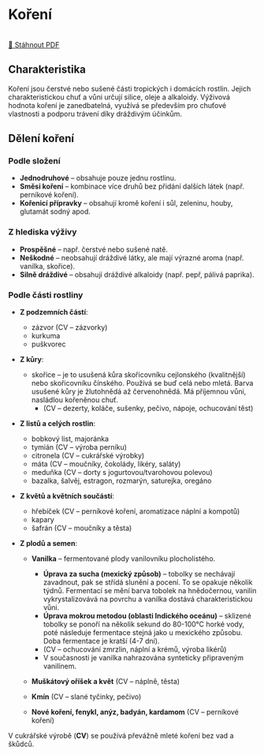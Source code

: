 # **Koření**  

<br />
<a href="/pdf/suroviny/koreni.pdf" download>
  📝 Stáhnout PDF
</a>

## **Charakteristika**  
Koření jsou čerstvé nebo sušené části tropických i domácích rostlin. Jejich charakteristickou chuť a vůni určují silice, oleje a alkaloidy. Výživová hodnota koření je zanedbatelná, využívá se především pro chuťové vlastnosti a podporu trávení díky dráždivým účinkům.  

## **Dělení koření**  

### **Podle složení**  
- **Jednodruhové** – obsahuje pouze jednu rostlinu.  
- **Směsi koření** – kombinace více druhů bez přidání dalších látek (např. perníkové koření).  
- **Kořenicí přípravky** – obsahují kromě koření i sůl, zeleninu, houby, glutamát sodný apod.  

### **Z hlediska výživy**  
- **Prospěšné** – např. čerstvé nebo sušené natě.  
- **Neškodné** – neobsahují dráždivé látky, ale mají výrazné aroma (např. vanilka, skořice).  
- **Silně dráždivé** – obsahují dráždivé alkaloidy (např. pepř, pálivá paprika).  

### **Podle části rostliny**  

- **Z podzemních částí**:  
  - zázvor (CV – zázvorky)  
  - kurkuma  
  - puškvorec  

- **Z kůry**:  
  - skořice – je to usušená kůra skořicovníku cejlonského (kvalitnější) nebo skořicovníku čínského. Používá se buď celá nebo mletá. Barva usušené kůry je žlutohnědá až červenohnědá. Má příjemnou vůni, nasládlou kořeněnou chuť.  
    - (CV – dezerty, koláče, sušenky, pečivo, nápoje, ochucování těst)  

- **Z listů a celých rostlin**:  
  - bobkový list, majoránka  
  - tymián (CV – výroba perníku)  
  - citronela (CV – cukrářské výrobky)  
  - máta (CV – moučníky, čokolády, likéry, saláty)  
  - meduňka (CV – dorty s jogurtovou/tvarohovou polevou)  
  - bazalka, šalvěj, estragon, rozmarýn, saturejka, oregáno  

- **Z květů a květních součástí**:  
  - hřebíček (CV – perníkové koření, aromatizace náplní a kompotů)  
  - kapary  
  - šafrán (CV – moučníky a těsta)  

- **Z plodů a semen**:  
  - **Vanilka** – fermentované plody vanilovníku plocholistého.  
    - **Úprava za sucha (mexický způsob)** – tobolky se nechávají zavadnout, pak se střídá slunění a pocení. To se opakuje několik týdnů. Fermentací se mění barva tobolek na hnědočernou, vanilin vykrystalizovává na povrchu a vanilka dostává charakteristickou vůni.  
    - **Úprava mokrou metodou (oblasti Indického oceánu)** – sklizené tobolky se ponoří na několik sekund do 80-100°C horké vody, poté následuje fermentace stejná jako u mexického způsobu. Doba fermentace je kratší (4-7 dní).  
    - (CV – ochucování zmrzlin, náplní a krémů, výroba likérů)  
    - V současnosti je vanilka nahrazována synteticky připraveným vanilínem.  
  
  - **Muškátový oříšek a květ** (CV – náplně, těsta)  
  - **Kmín** (CV – slané tyčinky, pečivo)  
  - **Nové koření, fenykl, anýz, badyán, kardamom** (CV – perníkové koření)  

V cukrářské výrobě (**CV**) se používá převážně mleté koření bez vad a škůdců.

